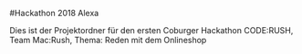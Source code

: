 #Hackathon 2018 Alexa

Dies ist der Projektordner für den ersten Coburger Hackathon CODE:RUSH, Team Mac:Rush, Thema: Reden mit dem Onlineshop
